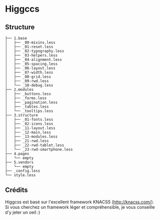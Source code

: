 Higgccs
======

Structure
---------

```
├── 1.base
│   ├── _00-mixins.less
│   ├── _01-reset.less
│   ├── _02-typography.less
│   ├── _03-helpers.less
│   ├── _04-alignment.less
│   ├── _05-spacing.less
│   ├── _06-layout.less
│   ├── _07-width.less
│   ├── _08-grid.less
│   ├── _09-rwd.less
│   └── _10-debug.less
├── 2.modules
│   ├── _buttons.less
│   ├── _forms.less
│   ├── _pagination.less
│   ├── _tables.less
│   └── _tooltips.less
├── 3.structure
│   ├── _01-fonts.less
│   ├── _02-icons.less
│   ├── _11-layout.less
│   ├── _12-main.less
│   ├── _13-modules.less
│   ├── _21-rwd.less
│   ├── _22-rwd-tablet.less
│   └── _23-rwd-smartphone.less
├── 4.pages
│   └── empty
├── 5.vendors
│   └── empty
├── _config.less
└── style.less
```

Crédits
-------

Higgcss est basé sur l'excellent framework KNACSS (http://knacss.com/). Si vous cherchez un framework léger et compréhensible, je vous conseille d'y jeter un oeil :)
